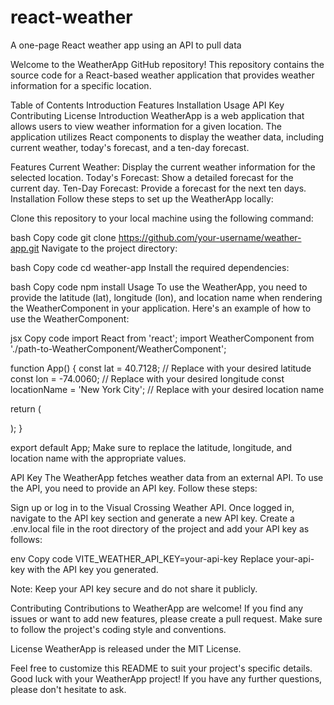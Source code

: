 # react-weather
A one-page React weather app using an API to pull data

Welcome to the WeatherApp GitHub repository! This repository contains the source code for a React-based weather application that provides weather information for a specific location.

Table of Contents
Introduction
Features
Installation
Usage
API Key
Contributing
License
Introduction
WeatherApp is a web application that allows users to view weather information for a given location. The application utilizes React components to display the weather data, including current weather, today's forecast, and a ten-day forecast.

Features
Current Weather: Display the current weather information for the selected location.
Today's Forecast: Show a detailed forecast for the current day.
Ten-Day Forecast: Provide a forecast for the next ten days.
Installation
Follow these steps to set up the WeatherApp locally:

Clone this repository to your local machine using the following command:

bash
Copy code
git clone https://github.com/your-username/weather-app.git
Navigate to the project directory:

bash
Copy code
cd weather-app
Install the required dependencies:

bash
Copy code
npm install
Usage
To use the WeatherApp, you need to provide the latitude (lat), longitude (lon), and location name when rendering the WeatherComponent in your application. Here's an example of how to use the WeatherComponent:

jsx
Copy code
import React from 'react';
import WeatherComponent from './path-to-WeatherComponent/WeatherComponent';

function App() {
  const lat = 40.7128; // Replace with your desired latitude
  const lon = -74.0060; // Replace with your desired longitude
  const locationName = 'New York City'; // Replace with your desired location name

  return (
    <div className="App">
      <WeatherComponent lat={lat} lon={lon} locationName={locationName} />
    </div>
  );
}

export default App;
Make sure to replace the latitude, longitude, and location name with the appropriate values.

API Key
The WeatherApp fetches weather data from an external API. To use the API, you need to provide an API key. Follow these steps:

Sign up or log in to the Visual Crossing Weather API.
Once logged in, navigate to the API key section and generate a new API key.
Create a .env.local file in the root directory of the project and add your API key as follows:

env
Copy code
VITE_WEATHER_API_KEY=your-api-key
Replace your-api-key with the API key you generated.

Note: Keep your API key secure and do not share it publicly.

Contributing
Contributions to WeatherApp are welcome! If you find any issues or want to add new features, please create a pull request. Make sure to follow the project's coding style and conventions.

License
WeatherApp is released under the MIT License.

Feel free to customize this README to suit your project's specific details. Good luck with your WeatherApp project! If you have any further questions, please don't hesitate to ask.

